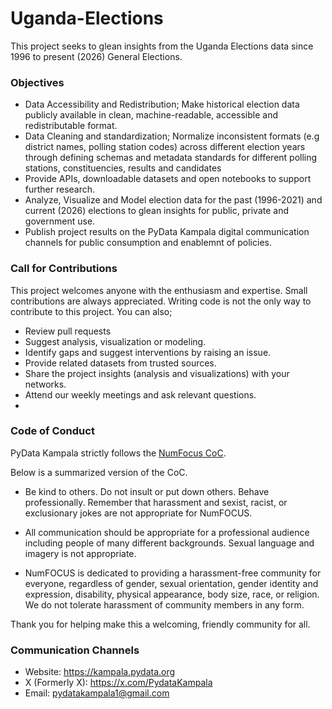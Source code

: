 # Uganda-Elections
This project seeks to glean insights from the Uganda Elections data since 1996 to present (2026) General Elections.

### Objectives
- Data Accessibility and Redistribution; Make historical election data publicly available in clean, machine-readable, accessible
  and redistributable format.
- Data Cleaning and standardization; Normalize inconsistent formats (e.g district names, polling station codes)
  across different election years through defining schemas and metadata standards for different polling stations, constituencies, results and candidates
- Provide APIs, downloadable datasets and open notebooks to support further research.
- Analyze, Visualize and Model election data for the past (1996-2021) and current (2026) elections to glean insights for public, private and government use.
- Publish project results on the PyData Kampala digital communication channels for public consumption and enablemnt of policies.
  
### Call for Contributions
This project welcomes anyone with the enthusiasm and expertise. Small contributions are always appreciated.
Writing code is not the only way to contribute to this project. You can also;
- Review pull requests
- Suggest analysis, visualization or modeling.
- Identify gaps and suggest interventions by raising an issue.
- Provide related datasets from trusted sources.
- Share the project insights (analysis and visualizations) with your networks.
- Attend our weekly meetings and ask relevant questions.
- 
### Code of Conduct
PyData Kampala strictly follows the <a href='https://numfocus.org/code-of-conduct'>NumFocus CoC</a>.

Below is a summarized version of the CoC.
- Be kind to others. Do not insult or put down others. Behave professionally. Remember that harassment and sexist,
racist, or exclusionary jokes are not appropriate for NumFOCUS.

- All communication should be appropriate for a professional audience including people of many different backgrounds.
Sexual language and imagery is not appropriate.

- NumFOCUS is dedicated to providing a harassment-free community for everyone, regardless of gender, sexual orientation,
gender identity and expression, disability, physical appearance, body size, race, or religion.
We do not tolerate harassment of community members in any form.

Thank you for helping make this a welcoming, friendly community for all.

### Communication Channels
- Website: <a href='https://kampala.pydata.org'>https://kampala.pydata.org</a>
- X (Formerly X): <a href='https://x.com/PydataKampala'>https://x.com/PydataKampala</a>
- Email: <a href='mailto:pydatakampala1@gmail.com'>pydatakampala1@gmail.com</a>

